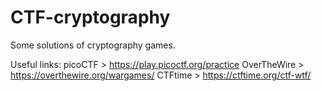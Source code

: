 # CTF-cryptography
Some solutions of cryptography games.

Useful links:
picoCTF > https://play.picoctf.org/practice
OverTheWire > https://overthewire.org/wargames/
CTFtime > https://ctftime.org/ctf-wtf/
